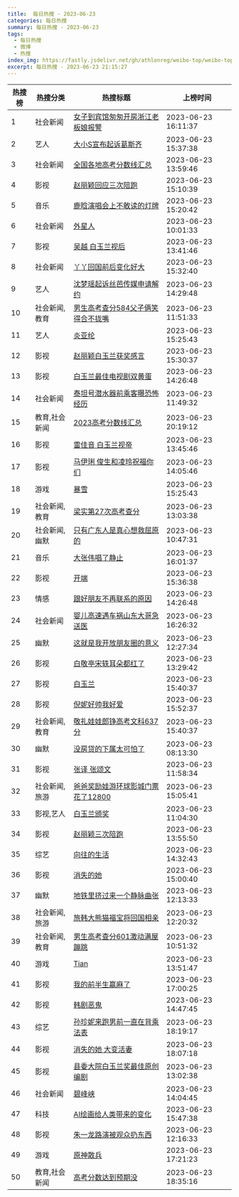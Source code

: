 ```yaml
---
title:  每日热搜 - 2023-06-23
categories: 每日热搜
summary: 每日热搜 - 2023-06-23
tags:
  - 每日热搜
  - 微博
  - 热搜
index_img: https://fastly.jsdelivr.net/gh/athlonreg/weibo-top/weibo-top.jpeg
excerpt: 每日热搜 - 2023-06-23 21:15:27
---
```


| 热搜榜 | 热搜分类 | 热搜标题 | 上榜时间 |
| --- | --- | --- | --- |
| 1 | 社会新闻 | [女子到宾馆匆匆开房浙江老板娘报警](https://s.weibo.com/weibo%3Fq%3D%2523%E5%A5%B3%E5%AD%90%E5%88%B0%E5%AE%BE%E9%A6%86%E5%8C%86%E5%8C%86%E5%BC%80%E6%88%BF%E6%B5%99%E6%B1%9F%E8%80%81%E6%9D%BF%E5%A8%98%E6%8A%A5%E8%AD%A6%2523) | 2023-06-23 16:11:37 | 
| 2 | 艺人 | [大小S宣布起诉葛斯齐](https://s.weibo.com/weibo%3Fq%3D%2523%E5%A4%A7%E5%B0%8FS%E5%AE%A3%E5%B8%83%E8%B5%B7%E8%AF%89%E8%91%9B%E6%96%AF%E9%BD%90%2523) | 2023-06-23 15:37:38 | 
| 3 | 社会新闻 | [全国各地高考分数线汇总](https://s.weibo.com/weibo%3Fq%3D%2523%E5%85%A8%E5%9B%BD%E5%90%84%E5%9C%B0%E9%AB%98%E8%80%83%E5%88%86%E6%95%B0%E7%BA%BF%E6%B1%87%E6%80%BB%2523) | 2023-06-23 13:59:46 | 
| 4 | 影视 | [赵丽颖回应三次陪跑](https://s.weibo.com/weibo%3Fq%3D%2523%E8%B5%B5%E4%B8%BD%E9%A2%96%E5%9B%9E%E5%BA%94%E4%B8%89%E6%AC%A1%E9%99%AA%E8%B7%91%2523) | 2023-06-23 15:10:39 | 
| 5 | 音乐 | [鹿晗演唱会上不敢读的灯牌](https://s.weibo.com/weibo%3Fq%3D%2523%E9%B9%BF%E6%99%97%E6%BC%94%E5%94%B1%E4%BC%9A%E4%B8%8A%E4%B8%8D%E6%95%A2%E8%AF%BB%E7%9A%84%E7%81%AF%E7%89%8C%2523) | 2023-06-23 15:20:42 | 
| 6 | 社会新闻 | [外星人](https://s.weibo.com/weibo%3Fq%3D%2523%E5%A4%96%E6%98%9F%E4%BA%BA%2523) | 2023-06-23 10:01:33 | 
| 7 | 影视 | [吴越 白玉兰视后](https://s.weibo.com/weibo%3Fq%3D%2523%E5%90%B4%E8%B6%8A%20%E7%99%BD%E7%8E%89%E5%85%B0%E8%A7%86%E5%90%8E%2523) | 2023-06-23 13:41:46 | 
| 8 | 社会新闻 | [丫丫回国前后变化好大](https://s.weibo.com/weibo%3Fq%3D%2523%E4%B8%AB%E4%B8%AB%E5%9B%9E%E5%9B%BD%E5%89%8D%E5%90%8E%E5%8F%98%E5%8C%96%E5%A5%BD%E5%A4%A7%2523) | 2023-06-23 15:32:40 | 
| 9 | 艺人 | [沈梦瑶起诉丝芭传媒申请解约](https://s.weibo.com/weibo%3Fq%3D%2523%E6%B2%88%E6%A2%A6%E7%91%B6%E8%B5%B7%E8%AF%89%E4%B8%9D%E8%8A%AD%E4%BC%A0%E5%AA%92%E7%94%B3%E8%AF%B7%E8%A7%A3%E7%BA%A6%2523) | 2023-06-23 14:29:48 | 
| 10 | 社会新闻,教育 | [男生高考查分584父子俩笑得合不拢嘴](https://s.weibo.com/weibo%3Fq%3D%2523%E7%94%B7%E7%94%9F%E9%AB%98%E8%80%83%E6%9F%A5%E5%88%86584%E7%88%B6%E5%AD%90%E4%BF%A9%E7%AC%91%E5%BE%97%E5%90%88%E4%B8%8D%E6%8B%A2%E5%98%B4%2523) | 2023-06-23 11:51:33 | 
| 11 | 艺人 | [炎亚纶](https://s.weibo.com/weibo%3Fq%3D%2523%E7%82%8E%E4%BA%9A%E7%BA%B6%2523) | 2023-06-23 15:25:43 | 
| 12 | 影视 | [赵丽颖白玉兰获奖感言](https://s.weibo.com/weibo%3Fq%3D%2523%E8%B5%B5%E4%B8%BD%E9%A2%96%E7%99%BD%E7%8E%89%E5%85%B0%E8%8E%B7%E5%A5%96%E6%84%9F%E8%A8%80%2523) | 2023-06-23 15:30:37 | 
| 13 | 影视 | [白玉兰最佳电视剧双黄蛋](https://s.weibo.com/weibo%3Fq%3D%2523%E7%99%BD%E7%8E%89%E5%85%B0%E6%9C%80%E4%BD%B3%E7%94%B5%E8%A7%86%E5%89%A7%E5%8F%8C%E9%BB%84%E8%9B%8B%2523) | 2023-06-23 14:26:48 | 
| 14 | 社会新闻 | [泰坦号潜水器前乘客曝恐怖经历](https://s.weibo.com/weibo%3Fq%3D%2523%E6%B3%B0%E5%9D%A6%E5%8F%B7%E6%BD%9C%E6%B0%B4%E5%99%A8%E5%89%8D%E4%B9%98%E5%AE%A2%E6%9B%9D%E6%81%90%E6%80%96%E7%BB%8F%E5%8E%86%2523) | 2023-06-23 11:49:32 | 
| 15 | 教育,社会新闻 | [2023高考分数线汇总](https://s.weibo.com/weibo%3Fq%3D%25232023%E9%AB%98%E8%80%83%E5%88%86%E6%95%B0%E7%BA%BF%E6%B1%87%E6%80%BB%2523) | 2023-06-23 20:19:12 | 
| 16 | 影视 | [雷佳音 白玉兰视帝](https://s.weibo.com/weibo%3Fq%3D%2523%E9%9B%B7%E4%BD%B3%E9%9F%B3%20%E7%99%BD%E7%8E%89%E5%85%B0%E8%A7%86%E5%B8%9D%2523) | 2023-06-23 13:45:46 | 
| 17 | 影视 | [马伊琍 俊生和凌玲祝福你们](https://s.weibo.com/weibo%3Fq%3D%2523%E9%A9%AC%E4%BC%8A%E7%90%8D%20%E4%BF%8A%E7%94%9F%E5%92%8C%E5%87%8C%E7%8E%B2%E7%A5%9D%E7%A6%8F%E4%BD%A0%E4%BB%AC%2523) | 2023-06-23 14:05:46 | 
| 18 | 游戏 | [暴雪](https://s.weibo.com/weibo%3Fq%3D%2523%E6%9A%B4%E9%9B%AA%2523) | 2023-06-23 15:25:43 | 
| 19 | 社会新闻,教育 | [梁实第27次高考查分](https://s.weibo.com/weibo%3Fq%3D%2523%E6%A2%81%E5%AE%9E%E7%AC%AC27%E6%AC%A1%E9%AB%98%E8%80%83%E6%9F%A5%E5%88%86%2523) | 2023-06-23 13:03:38 | 
| 20 | 社会新闻,幽默 | [只有广东人是真心想救屈原的](https://s.weibo.com/weibo%3Fq%3D%2523%E5%8F%AA%E6%9C%89%E5%B9%BF%E4%B8%9C%E4%BA%BA%E6%98%AF%E7%9C%9F%E5%BF%83%E6%83%B3%E6%95%91%E5%B1%88%E5%8E%9F%E7%9A%84%2523) | 2023-06-23 10:47:31 | 
| 21 | 音乐 | [大张伟唱了静止](https://s.weibo.com/weibo%3Fq%3D%2523%E5%A4%A7%E5%BC%A0%E4%BC%9F%E5%94%B1%E4%BA%86%E9%9D%99%E6%AD%A2%2523) | 2023-06-23 16:01:37 | 
| 22 | 影视 | [开端](https://s.weibo.com/weibo%3Fq%3D%2523%E5%BC%80%E7%AB%AF%2523) | 2023-06-23 15:36:38 | 
| 23 | 情感 | [跟好朋友不再联系的原因](https://s.weibo.com/weibo%3Fq%3D%2523%E8%B7%9F%E5%A5%BD%E6%9C%8B%E5%8F%8B%E4%B8%8D%E5%86%8D%E8%81%94%E7%B3%BB%E7%9A%84%E5%8E%9F%E5%9B%A0%2523) | 2023-06-23 14:26:48 | 
| 24 | 社会新闻 | [婴儿高速遇车祸山东大哥急送医](https://s.weibo.com/weibo%3Fq%3D%2523%E5%A9%B4%E5%84%BF%E9%AB%98%E9%80%9F%E9%81%87%E8%BD%A6%E7%A5%B8%E5%B1%B1%E4%B8%9C%E5%A4%A7%E5%93%A5%E6%80%A5%E9%80%81%E5%8C%BB%2523) | 2023-06-23 16:26:32 | 
| 25 | 幽默 | [这就是我开放朋友圈的意义](https://s.weibo.com/weibo%3Fq%3D%2523%E8%BF%99%E5%B0%B1%E6%98%AF%E6%88%91%E5%BC%80%E6%94%BE%E6%9C%8B%E5%8F%8B%E5%9C%88%E7%9A%84%E6%84%8F%E4%B9%89%2523) | 2023-06-23 12:27:34 | 
| 26 | 影视 | [白敬亭宋轶耳朵都红了](https://s.weibo.com/weibo%3Fq%3D%2523%E7%99%BD%E6%95%AC%E4%BA%AD%E5%AE%8B%E8%BD%B6%E8%80%B3%E6%9C%B5%E9%83%BD%E7%BA%A2%E4%BA%86%2523) | 2023-06-23 13:29:42 | 
| 27 | 影视 | [白玉兰](https://s.weibo.com/weibo%3Fq%3D%2523%E7%99%BD%E7%8E%89%E5%85%B0%2523) | 2023-06-23 15:40:37 | 
| 28 | 影视 | [倪妮好帅我好爱](https://s.weibo.com/weibo%3Fq%3D%2523%E5%80%AA%E5%A6%AE%E5%A5%BD%E5%B8%85%E6%88%91%E5%A5%BD%E7%88%B1%2523) | 2023-06-23 15:52:37 | 
| 29 | 社会新闻,教育 | [敬礼娃娃郎铮高考文科637分](https://s.weibo.com/weibo%3Fq%3D%2523%E6%95%AC%E7%A4%BC%E5%A8%83%E5%A8%83%E9%83%8E%E9%93%AE%E9%AB%98%E8%80%83%E6%96%87%E7%A7%91637%E5%88%86%2523) | 2023-06-23 15:40:37 | 
| 30 | 幽默 | [没房贷的下属太可怕了](https://s.weibo.com/weibo%3Fq%3D%2523%E6%B2%A1%E6%88%BF%E8%B4%B7%E7%9A%84%E4%B8%8B%E5%B1%9E%E5%A4%AA%E5%8F%AF%E6%80%95%E4%BA%86%2523) | 2023-06-23 08:13:30 | 
| 31 | 影视 | [张译 张颂文](https://s.weibo.com/weibo%3Fq%3D%2523%E5%BC%A0%E8%AF%91%20%E5%BC%A0%E9%A2%82%E6%96%87%2523) | 2023-06-23 11:58:34 | 
| 32 | 社会新闻,旅游 | [爸爸奖励娃游环球影城门票花了12800](https://s.weibo.com/weibo%3Fq%3D%2523%E7%88%B8%E7%88%B8%E5%A5%96%E5%8A%B1%E5%A8%83%E6%B8%B8%E7%8E%AF%E7%90%83%E5%BD%B1%E5%9F%8E%E9%97%A8%E7%A5%A8%E8%8A%B1%E4%BA%8612800%2523) | 2023-06-23 15:05:41 | 
| 33 | 影视,艺人 | [白玉兰颁奖](https://s.weibo.com/weibo%3Fq%3D%2523%E7%99%BD%E7%8E%89%E5%85%B0%E9%A2%81%E5%A5%96%2523) | 2023-06-23 11:04:30 | 
| 34 | 影视 | [赵丽颖三次陪跑](https://s.weibo.com/weibo%3Fq%3D%2523%E8%B5%B5%E4%B8%BD%E9%A2%96%E4%B8%89%E6%AC%A1%E9%99%AA%E8%B7%91%2523) | 2023-06-23 13:55:50 | 
| 35 | 综艺 | [向往的生活](https://s.weibo.com/weibo%3Fq%3D%2523%E5%90%91%E5%BE%80%E7%9A%84%E7%94%9F%E6%B4%BB%2523) | 2023-06-23 14:32:43 | 
| 36 | 影视 | [消失的她](https://s.weibo.com/weibo%3Fq%3D%2523%E6%B6%88%E5%A4%B1%E7%9A%84%E5%A5%B9%2523) | 2023-06-23 15:00:40 | 
| 37 | 幽默 | [地铁里挤过来一个静脉曲张](https://s.weibo.com/weibo%3Fq%3D%2523%E5%9C%B0%E9%93%81%E9%87%8C%E6%8C%A4%E8%BF%87%E6%9D%A5%E4%B8%80%E4%B8%AA%E9%9D%99%E8%84%89%E6%9B%B2%E5%BC%A0%2523) | 2023-06-23 12:13:33 | 
| 38 | 社会新闻,旅游 | [旅韩大熊猫福宝将回国相亲](https://s.weibo.com/weibo%3Fq%3D%2523%E6%97%85%E9%9F%A9%E5%A4%A7%E7%86%8A%E7%8C%AB%E7%A6%8F%E5%AE%9D%E5%B0%86%E5%9B%9E%E5%9B%BD%E7%9B%B8%E4%BA%B2%2523) | 2023-06-23 12:20:32 | 
| 39 | 社会新闻,教育 | [男生高考查分601激动满屋蹦跳](https://s.weibo.com/weibo%3Fq%3D%2523%E7%94%B7%E7%94%9F%E9%AB%98%E8%80%83%E6%9F%A5%E5%88%86601%E6%BF%80%E5%8A%A8%E6%BB%A1%E5%B1%8B%E8%B9%A6%E8%B7%B3%2523) | 2023-06-23 10:51:32 | 
| 40 | 游戏 | [Tian](https://s.weibo.com/weibo%3Fq%3D%2523Tian%2523) | 2023-06-23 13:51:47 | 
| 41 | 影视 | [我的前半生赢麻了](https://s.weibo.com/weibo%3Fq%3D%2523%E6%88%91%E7%9A%84%E5%89%8D%E5%8D%8A%E7%94%9F%E8%B5%A2%E9%BA%BB%E4%BA%86%2523) | 2023-06-23 17:00:25 | 
| 42 | 影视 | [韩剧恶鬼](https://s.weibo.com/weibo%3Fq%3D%2523%E9%9F%A9%E5%89%A7%E6%81%B6%E9%AC%BC%2523) | 2023-06-23 14:47:45 | 
| 43 | 综艺 | [孙珍妮来跑男前一直在背乘法表](https://s.weibo.com/weibo%3Fq%3D%2523%E5%AD%99%E7%8F%8D%E5%A6%AE%E6%9D%A5%E8%B7%91%E7%94%B7%E5%89%8D%E4%B8%80%E7%9B%B4%E5%9C%A8%E8%83%8C%E4%B9%98%E6%B3%95%E8%A1%A8%2523) | 2023-06-23 18:19:17 | 
| 44 | 影视 | [消失的她 大变活妻](https://s.weibo.com/weibo%3Fq%3D%2523%E6%B6%88%E5%A4%B1%E7%9A%84%E5%A5%B9%20%E5%A4%A7%E5%8F%98%E6%B4%BB%E5%A6%BB%2523) | 2023-06-23 18:07:18 | 
| 45 | 影视 | [县委大院白玉兰奖最佳原创编剧](https://s.weibo.com/weibo%3Fq%3D%2523%E5%8E%BF%E5%A7%94%E5%A4%A7%E9%99%A2%E7%99%BD%E7%8E%89%E5%85%B0%E5%A5%96%E6%9C%80%E4%BD%B3%E5%8E%9F%E5%88%9B%E7%BC%96%E5%89%A7%2523) | 2023-06-23 13:02:38 | 
| 46 | 社会新闻 | [碧峰峡](https://s.weibo.com/weibo%3Fq%3D%2523%E7%A2%A7%E5%B3%B0%E5%B3%A1%2523) | 2023-06-23 14:04:45 | 
| 47 | 科技 | [AI绘画给人类带来的变化](https://s.weibo.com/weibo%3Fq%3D%2523AI%E7%BB%98%E7%94%BB%E7%BB%99%E4%BA%BA%E7%B1%BB%E5%B8%A6%E6%9D%A5%E7%9A%84%E5%8F%98%E5%8C%96%2523) | 2023-06-23 15:47:38 | 
| 48 | 影视 | [朱一龙路演被观众扔东西](https://s.weibo.com/weibo%3Fq%3D%2523%E6%9C%B1%E4%B8%80%E9%BE%99%E8%B7%AF%E6%BC%94%E8%A2%AB%E8%A7%82%E4%BC%97%E6%89%94%E4%B8%9C%E8%A5%BF%2523) | 2023-06-23 12:16:33 | 
| 49 | 游戏 | [原神散兵](https://s.weibo.com/weibo%3Fq%3D%2523%E5%8E%9F%E7%A5%9E%E6%95%A3%E5%85%B5%2523) | 2023-06-23 17:21:23 | 
| 50 | 教育,社会新闻 | [高考分数达到预期没](https://s.weibo.com/weibo%3Fq%3D%2523%E9%AB%98%E8%80%83%E5%88%86%E6%95%B0%E8%BE%BE%E5%88%B0%E9%A2%84%E6%9C%9F%E6%B2%A1%2523) | 2023-06-23 18:35:16 | 
